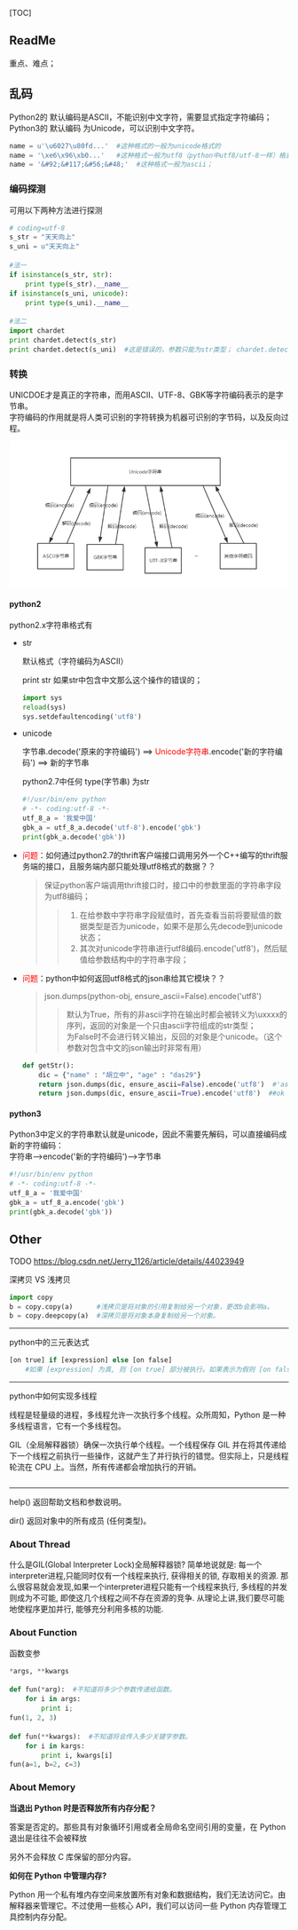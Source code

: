 [TOC]



## ReadMe

重点、难点；



## 乱码

Python2的 默认编码是ASCII，不能识别中文字符，需要显式指定字符编码；  
Python3的 默认编码 为Unicode，可以识别中文字符。

```python
name = u'\u6027\u80fd...'  #这种格式的一般为unicode格式的
name = '\xe6\x96\xb0...'   #这种格式一般为utf8（python中utf8/utf-8一样）格式的
name = '&#92;&#117;&#56;&#48;'  #这种格式一般为ascii；
```

### 编码探测
可用以下两种方法进行探测
```python 
# coding=utf-8
s_str = "天天向上"
s_uni = u"天天向上"

#法一
if isinstance(s_str, str):
    print type(s_str).__name__
if isinstance(s_uni, unicode):
    print type(s_uni).__name__
 
#法二
import chardet
print chardet.detect(s_str)
print chardet.detect(s_uni)  #这是错误的，参数只能为str类型； chardet.detect(s_uni.encode('utf-8'))
```

### 转换
UNICDOE才是真正的字符串，而用ASCII、UTF-8、GBK等字符编码表示的是字节串。  
字符编码的作用就是将人类可识别的字符转换为机器可识别的字节码，以及反向过程。

![转换图](img/keys-unicodestr2Bytestr.png)

#### python2
python2.x字符串格式有

- str

	默认格式（字符编码为ASCII）

	print str 如果str中包含中文那么这个操作的错误的；
	
	```python
	import sys
	reload(sys)
	sys.setdefaultencoding('utf8')
	```

- unicode

  字节串.decode('原来的字符编码')  ==>   <font color=red>Unicode字符串</font>.encode('新的字符编码')   ==>  新的字节串

  python2.7中任何 type(字节串) 为str
  
  ```python
  #!/usr/bin/env python
  # -*- coding:utf-8 -*-
  utf_8_a = '我爱中国'
  gbk_a = utf_8_a.decode('utf-8').encode('gbk')
  print(gbk_a.decode('gbk'))
  ```

- <font color=red>问题</font>：如何通过python2.7的thrift客户端接口调用另外一个C++编写的thrift服务端的接口，且服务端内部只能处理utf8格式的数据？？
	
	> 保证python客户端调用thrift接口时，接口中的参数里面的字符串字段为utf8编码；
	>> 1. 在给参数中字符串字段赋值时，首先查看当前将要赋值的数据类型是否为unicode，如果不是那么先decode到unicode状态；
	>> 2. 其次对unicode字符串进行utf8编码.encode('utf8')，然后赋值给参数结构中的字符串字段；


- <font color=red>问题</font>：python中如何返回utf8格式的json串给其它模块？？
	
	> json.dumps(python-obj, ensure_ascii=False).encode('utf8')
	>> 默认为True，所有的非ascii字符在输出时都会被转义为\uxxxx的序列，返回的对象是一个只由ascii字符组成的str类型；<br>
	>> 为False时不会进行转义输出，反回的对象是个unicode。（这个参数对包含中文的json输出时非常有用）
	
	```python
	def getStr():                                           
    	dic = {"name" : "胡立中", "age" : "das29"}
    	return json.dumps(dic, ensure_ascii=False).encode('utf8')  #'ascii' codec can't decode byte 0xe8 in position 26: ordinal not in range(128)
    	return json.dumps(dic, ensure_ascii=True).encode('utf8')  ##ok
	```

#### python3
Python3中定义的字符串默认就是unicode，因此不需要先解码，可以直接编码成新的字符编码：  
字符串-->encode('新的字符编码')-->字节串

```python
#!/usr/bin/env python
# -*- coding:utf-8 -*-
utf_8_a = '我爱中国'
gbk_a = utf_8_a.encode('gbk')
print(gbk_a.decode('gbk'))
```



## Other

TODO https://blog.csdn.net/Jerry_1126/article/details/44023949



深拷贝 VS 浅拷贝 

```python
import copy
b = copy.copy(a)      #浅拷贝是将对象的引用复制给另一个对象，更改b会影响a。
b = copy.deepcopy(a)  #深拷贝是将对象本身复制给另一个对象。
```



-----

python中的三元表达式

```python
[on true] if [expression] else [on false]
	#如果 [expression] 为真, 则 [on true] 部分被执行。如果表示为假则 [on false] 部分被执行
```



---

python中如何实现多线程

线程是轻量级的进程，多线程允许一次执行多个线程。众所周知，Python 是一种多线程语言，它有一个多线程包。

GIL（全局解释器锁）确保一次执行单个线程。一个线程保存 GIL 并在将其传递给下一个线程之前执行一些操作，这就产生了并行执行的错觉。但实际上，只是线程轮流在 CPU 上。当然，所有传递都会增加执行的开销。

```python

```



---

help() 返回帮助文档和参数说明。

dir()  返回对象中的所有成员 (任何类型)。



### About Thread

什么是GIL(Global Interpreter Lock)全局解释器锁? 简单地说就是:
每一个interpreter进程,只能同时仅有一个线程来执行, 获得相关的锁, 存取相关的资源.
那么很容易就会发现,如果一个interpreter进程只能有一个线程来执行, 
多线程的并发则成为不可能, 即使这几个线程之间不存在资源的竞争.
从理论上讲,我们要尽可能地使程序更加并行, 能够充分利用多核的功能.





### About Function

函数变参

```python
*args, **kwargs

def fun(*arg):  #不知道将多少个参数传递给函数。
    for i in args:
        print i;
fun(1, 2, 3)

def fun(**kwargs):  #不知道将会传入多少关键字参数。
    for i in kargs:
        print i, kwargs[i]
fun(a=1, b=2, c=3)        
```







### About Memory



**当退出 Python 时是否释放所有内存分配？**

答案是否定的。那些具有对象循环引用或者全局命名空间引用的变量，在 Python 退出是往往不会被释放

另外不会释放 C 库保留的部分内容。



**如何在 Python 中管理内存?**

Python 用一个私有堆内存空间来放置所有对象和数据结构，我们无法访问它。由解释器来管理它。不过使用一些核心 API，我们可以访问一些 Python 内存管理工具控制内存分配。



